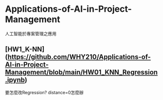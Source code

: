 # Applications-of-AI-in-Project-Management
人工智能於專案管理之應用

## [HW1_K-NN] (https://github.com/WHY210/Applications-of-AI-in-Project-Management/blob/main/HW01_KNN_Regression.ipynb)
要怎麼改Regression?
distance=0怎麼辦
